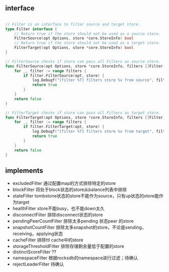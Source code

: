 
## interface 

```go

// Filter is an interface to filter source and target store.
type Filter interface {
	// Return true if the store should not be used as a source store.
	FilterSource(opt Options, store *core.StoreInfo) bool
	// Return true if the store should not be used as a target store.
	FilterTarget(opt Options, store *core.StoreInfo) bool
}

// FilterSource checks if store can pass all Filters as source store.
func FilterSource(opt Options, store *core.StoreInfo, filters []Filter) bool {
	for _, filter := range filters {
		if filter.FilterSource(opt, store) {
			log.Debugf("[filter %T] filters store %v from source", filter, store)
			return true
		}
	}
	return false
}

// FilterTarget checks if store can pass all Filters as target store.
func FilterTarget(opt Options, store *core.StoreInfo, filters []Filter) bool {
	for _, filter := range filters {
		if filter.FilterTarget(opt, store) {
			log.Debugf("[filter %T] filters store %v from target", filter, store)
			return true
		}
	}
	return false
}
```

## implements

* excludedFilter 通过配置map的方式排除特定的store
* blockFilter 将处于block状态的store从balance列表中排除
* stateFilter tombstone状态的store不能作为source，只有up状态的store能作为target
* healthFilter store不能busy，也不能down太久
* disconnectFilter 排除disconnect状态的store
* pendingPeerCountFilter 排除太多pending 状态peer 的store
* snapshotCountFilter 排除太多snapshot的store，不论是sending，receiving，applying状态
* cacheFilter 排除ttl cache中的store
* storageThresholdFilter 排除存储剩余量低于配置的store
* distinctScoreFilter ??
* namespaceFilter 根据rocksdb的namespace进行过滤；待确认
* rejectLeaderFilter 待确认
